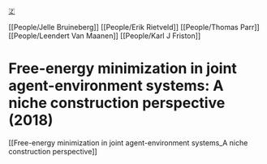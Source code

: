 [🇿](zotero://select/library/items/E4LS3C32)

[[People/Jelle Bruineberg]] [[People/Erik Rietveld]] [[People/Thomas Parr]] [[People/Leendert Van Maanen]] [[People/Karl J Friston]] 
# Free-energy minimization in joint agent-environment systems: A niche construction perspective (2018)

[[Free-energy minimization in joint agent-environment systems_A niche construction perspective]]